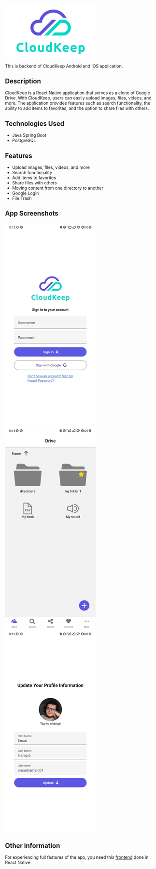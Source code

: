 <img src="https://github.com/ensarhamzic/cloudkeep-frontend/blob/main/readme-assets/logo-full.png"  width="300" alt="Logo">

This is backend of CloudKeep Android and IOS application.

## Description

CloudKeep is a React Native application that serves as a clone of Google Drive. With CloudKeep, users can easily upload images, files, videos, and more. The application provides features such as search functionality, the ability to add items to favorites, and the option to share files with others.

## Technologies Used

- Java Spring Boot
- PostgreSQL

## Features

- Upload images, files, videos, and more
- Search functionality
- Add items to favorites
- Share files with others
- Moving content from one directory to another
- Google Login
- File Trash

## App Screenshots
<p float="left">
  <img src="https://github.com/ensarhamzic/cloudkeep-frontend/blob/main/readme-assets/1.jpg"  width="300" alt="Login screen">
  <img src="https://github.com/ensarhamzic/cloudkeep-frontend/blob/main/readme-assets/2.jpg"  width="300" alt="Drive screen">
  <img src="https://github.com/ensarhamzic/cloudkeep-frontend/blob/main/readme-assets/3.jpg"  width="300" alt="Profile screen">
</p>

## Other information
For experiencing full features of the app, you need this [frontend](https://github.com/ensarhamzic/cloudkeep-frontend) done in React Native

